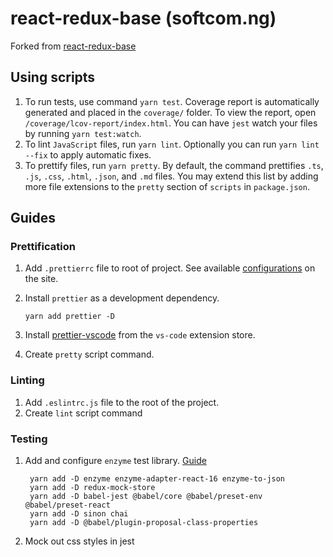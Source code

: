 # react-redux-base (softcom.ng)

Forked from [react-redux-base](https://github.com/kenshinman/react-redux-base)

## Using scripts

1. To run tests, use command `yarn test`. Coverage report is automatically generated and placed in the `coverage/` folder. To view the report, open `/coverage/lcov-report/index.html`. You can have `jest` watch your files by running `yarn test:watch`.
1. To lint `JavaScript` files, run `yarn lint`. Optionally you can run `yarn lint --fix` to apply automatic fixes.
1. To prettify files, run `yarn pretty`. By default, the command prettifies `.ts`, `.js`, `.css`, `.html`, `.json`, and `.md` files. You may extend this list by adding more file extensions to the `pretty` section of `scripts` in `package.json`.

## Guides

### Prettification

1.  Add `.prettierrc` file to root of project. See available [configurations](https://prettier.io/docs/en/configuration.html) on the site.
1.  Install `prettier` as a development dependency.

        yarn add prettier -D

1. Install [prettier-vscode](https://github.com/prettier/prettier-vscode) from the `vs-code` extension store.
1. Create `pretty` script command.

### Linting

1. Add `.eslintrc.js` file to the root of the project.
1. Create `lint` script command

### Testing

1. Add and configure `enzyme` test library. [Guide](https://alligator.io/react/testing-react-redux-with-jest-enzyme/)

        yarn add -D enzyme enzyme-adapter-react-16 enzyme-to-json
        yarn add -D redux-mock-store
        yarn add -D babel-jest @babel/core @babel/preset-env @babel/preset-react
        yarn add -D sinon chai
        yarn add -D @babel/plugin-proposal-class-properties

1. Mock out css styles in jest
